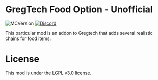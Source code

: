 # GregTech Food Option - Unofficial

![MCVersion](http://cf.way2muchnoise.eu/versions/gregtech-food-option.svg) <a title="Join us on Discord!" href="https://discord.gg/TFZdCSAypV"><img src="https://img.shields.io/discord/701354865217110096?label=GTFO:CE%20Discord&amp;logo=Discord&amp;style=?flat" alt="Discord"/></a>

This particular mod is an addon to Gregtech that adds several realistic chains for food items.

# License

This mod is under the LGPL v3.0 license.
